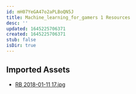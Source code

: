 ```yaml
---
id: mH07YeGA47o2aPLBoQN5J
title: Machine_learning_for_gamers 1 Resources
desc: ''
updated: 1645225706371
created: 1645225706371
stub: false
isDir: true
---
```

## Imported Assets
- [RB 2018-01-11 17.jpg](/assets/rb-2018-01-11-17.jpg)
